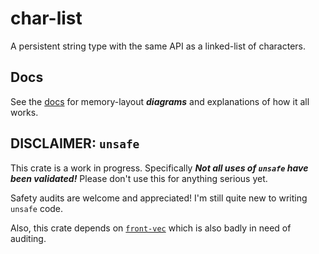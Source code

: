 # char-list
A persistent string type with the same API as a linked-list of characters.

## Docs
See the [docs](https://docs.rs/char-list/latest/char_list/) for memory-layout ***diagrams*** and explanations of how it all works.

## DISCLAIMER: `unsafe`
This crate is a work in progress. Specifically ***Not all uses of `unsafe` have been validated!*** Please don't use this for anything serious yet.

Safety audits are welcome and appreciated! I'm still quite new to writing `unsafe` code.

Also, this crate depends on [`front-vec`](https://crates.io/crates/front-vec) which is also badly in need of auditing.